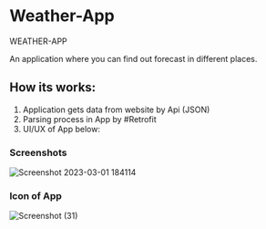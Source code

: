# Weather-App
WEATHER-APP

An application where you can find out forecast in different places.

## How its works:
1) Application gets data from website  by Api (JSON)
2) Parsing process in App by #Retrofit
3) UI/UX of App below:

### Screenshots


![Screenshot 2023-03-01 184114](https://user-images.githubusercontent.com/100896741/222142410-498be50e-740d-4bc8-9bb6-25af42e0ede4.png)


### Icon of App


![Screenshot (31)](https://user-images.githubusercontent.com/100896741/222142760-df4ab948-ba0c-4d65-a03d-ea7f7b1ec2a4.png)
